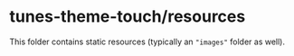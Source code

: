 # tunes-theme-touch/resources

This folder contains static resources (typically an `"images"` folder as well).
